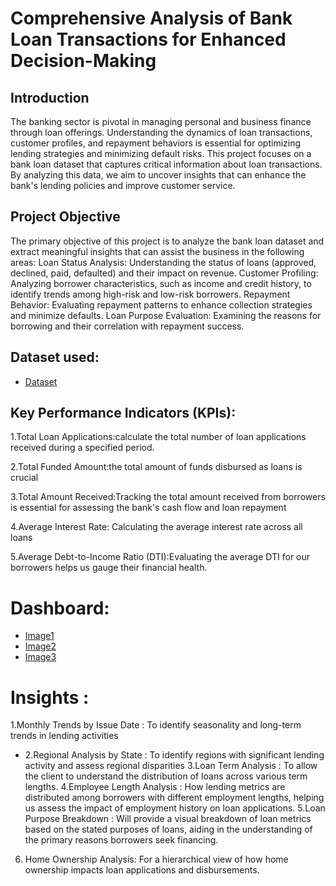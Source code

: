 # Comprehensive Analysis of Bank Loan Transactions for Enhanced Decision-Making
## Introduction
The banking sector is pivotal in managing personal and business finance through loan offerings. Understanding the dynamics of loan transactions, customer profiles, and repayment behaviors is essential for optimizing lending strategies and minimizing default risks. This project focuses on a bank loan dataset that captures critical information about loan transactions. By analyzing this data, we aim to uncover insights that can enhance the bank's lending policies and improve customer service.
## Project Objective
The primary objective of this project is to analyze the bank loan dataset and extract meaningful insights that can assist the business in the following areas:
Loan Status Analysis: Understanding the status of loans (approved, declined, paid, defaulted) and their impact on revenue.
Customer Profiling: Analyzing borrower characteristics, such as income and credit history, to identify trends among high-risk and low-risk borrowers.
Repayment Behavior: Evaluating repayment patterns to enhance collection strategies and minimize defaults.
Loan Purpose Evaluation: Examining the reasons for borrowing and their correlation with repayment success.
## Dataset used:
- <a href= "https://github.com/Harsh-896/Bank-Loan-Analysis-/blob/main/financial_loan.csv">Dataset<a/>
## Key Performance Indicators (KPIs):
1.Total Loan Applications:calculate the total number of loan applications received during a specified period.

2.Total Funded Amount:the total amount of funds disbursed as loans is crucial

3.Total Amount Received:Tracking the total amount received from borrowers is essential for assessing the bank's cash flow and loan repayment

4.Average Interest Rate: Calculating the average interest rate across all loans

5.Average Debt-to-Income Ratio (DTI):Evaluating the average DTI for our borrowers helps us gauge their financial health.
# Dashboard:
- <a href= "https://github.com/Harsh-896/Bank-Loan-Analysis-/blob/main/img1.png">Image1</a>
- <a href ="https://github.com/Harsh-896/Bank-Loan-Analysis-/blob/main/img2.png">Image2</a>
- <a href ="https://github.com/Harsh-896/Bank-Loan-Analysis-/blob/main/img3.png">Image3</a>
# Insights :
1.Monthly Trends by Issue Date :  To identify seasonality and long-term trends in lending activities
- 2.Regional Analysis by State : To identify regions with significant lending activity and assess regional disparities
3.Loan Term Analysis : To allow the client to understand the distribution of loans across various term lengths.
4.Employee Length Analysis : How lending metrics are distributed among borrowers with different employment lengths, helping us assess the impact of employment history on loan applications.
5.Loan Purpose Breakdown : Will provide a visual breakdown of loan metrics based on the stated purposes of loans, aiding in the understanding of the primary reasons borrowers seek financing.
6. Home Ownership Analysis: For a hierarchical view of how home ownership impacts loan applications and disbursements.


